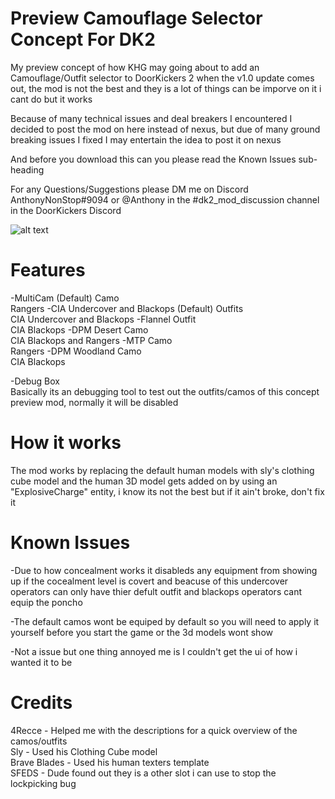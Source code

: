 # Preview Camouflage Selector Concept For DK2

My preview concept of how KHG may going about to add an Camouflage/Outfit selector to DoorKickers 2 when the v1.0 update comes out, the mod is not the best and they is a lot of things can be imporve on it i cant do but it works 

Because of many technical issues and deal breakers I encountered I decided to post the mod on here instead of nexus, but due of many ground breaking issues I fixed I may entertain the idea to post it on nexus

And before you download this can you please read the Known Issues sub-heading

For any Questions/Suggestions please DM me on Discord AnthonyNonStop#9094 or @Anthony in the #dk2_mod_discussion channel in the DoorKickers Discord

![alt text](https://github.com/AnthonyNonStop/Camouflage-Selector-Concept/blob/master/.GitHub%20Read%20Me%20Photos%20Files/read_me_pic.png)
# Features

-MultiCam (Default) Camo <br />
  Rangers
-CIA Undercover and Blackops (Default) Outfits<br />
  CIA Undercover and Blackops
-Flannel Outfit <br />
  CIA Blackops
-DPM Desert Camo<br />
  CIA Blackops and Rangers
-MTP Camo<br />
  Rangers
-DPM Woodland Camo<br />
  CIA Blackops

-Debug Box <br />
  Basically its an debugging tool to test out the outfits/camos of this concept preview mod, normally it will be disabled

# How it works
The mod works by replacing the default human models with sly's clothing cube model and the human 3D model gets added on by using an "ExplosiveCharge" entity, i know its not the best but if it ain't broke, don't fix it

# Known Issues

-Due to how concealment works it disableds any equipment from showing up if the cocealment level is covert and beacuse of this undercover operators can only have thier defult outfit and blackops operators cant equip the poncho

-The default camos wont be equiped by default so you will need to apply it yourself before you start the game or the 3d models wont show

-Not a issue but one thing annoyed me is I couldn't get the ui of how i wanted it to be

# Credits

4Recce - Helped me with the descriptions for a quick overview of the camos/outfits <br />
Sly - Used his Clothing Cube model <br />
Brave Blades - Used his human texters template <br />
SFEDS - Dude found out they is a other slot i can use to stop the lockpicking bug<br />
